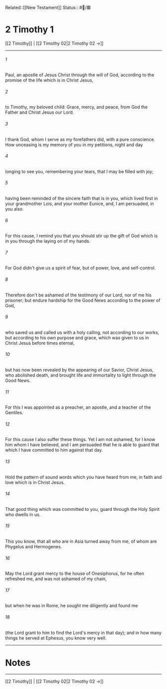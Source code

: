 Related::[[New Testament]]
Status:: #📖/🟥
# 2 Timothy 1

[[2 Timothy]] | [[2 Timothy 02|2 Timothy 02 →]]
***



###### 1 
Paul, an apostle of Jesus Christ through the will of God, according to the promise of the life which is in Christ Jesus, 

###### 2 
to Timothy, my beloved child: Grace, mercy, and peace, from God the Father and Christ Jesus our Lord. 

###### 3 
I thank God, whom I serve as my forefathers did, with a pure conscience. How unceasing is my memory of you in my petitions, night and day 

###### 4 
longing to see you, remembering your tears, that I may be filled with joy; 

###### 5 
having been reminded of the sincere faith that is in you, which lived first in your grandmother Lois, and your mother Eunice, and, I am persuaded, in you also. 

###### 6 
For this cause, I remind you that you should stir up the gift of God which is in you through the laying on of my hands. 

###### 7 
For God didn't give us a spirit of fear, but of power, love, and self-control. 

###### 8 
Therefore don't be ashamed of the testimony of our Lord, nor of me his prisoner; but endure hardship for the Good News according to the power of God, 

###### 9 
who saved us and called us with a holy calling, not according to our works, but according to his own purpose and grace, which was given to us in Christ Jesus before times eternal, 

###### 10 
but has now been revealed by the appearing of our Savior, Christ Jesus, who abolished death, and brought life and immortality to light through the Good News. 

###### 11 
For this I was appointed as a preacher, an apostle, and a teacher of the Gentiles. 

###### 12 
For this cause I also suffer these things. Yet I am not ashamed, for I know him whom I have believed, and I am persuaded that he is able to guard that which I have committed to him against that day. 

###### 13 
Hold the pattern of sound words which you have heard from me, in faith and love which is in Christ Jesus. 

###### 14 
That good thing which was committed to you, guard through the Holy Spirit who dwells in us. 

###### 15 
This you know, that all who are in Asia turned away from me, of whom are Phygelus and Hermogenes. 

###### 16 
May the Lord grant mercy to the house of Onesiphorus, for he often refreshed me, and was not ashamed of my chain, 

###### 17 
but when he was in Rome, he sought me diligently and found me 

###### 18 
(the Lord grant to him to find the Lord's mercy in that day); and in how many things he served at Ephesus, you know very well.

---
# Notes


***
[[2 Timothy]] | [[2 Timothy 02|2 Timothy 02 →]]
